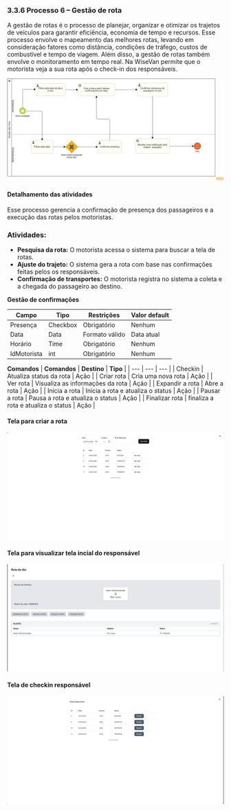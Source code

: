 ### 3.3.6 Processo 6 – Gestão de rota

A gestão de rotas é o processo de planejar, organizar e otimizar os trajetos de veículos para garantir eficiência, economia de tempo e recursos. Esse processo envolve o mapeamento das melhores rotas, levando em consideração fatores como distância, condições de tráfego, custos de combustível e tempo de viagem. Além disso, a gestão de rotas também envolve o monitoramento em tempo real. Na WiseVan permite que o motorista veja a sua rota após o check-in dos responsáveis. 

![gestao-rota](images/BPMN-gestaorota.png)

#### Detalhamento das atividades

Esse processo gerencia a confirmação de presença dos passageiros e a execução das rotas pelos motoristas.

### Atividades:  
- **Pesquisa da rota:** O motorista acessa o sistema para buscar a tela de rotas.  
- **Ajuste do trajeto:** O sistema gera a rota com base nas confirmações feitas pelos os responsáveis.  
- **Confirmação de transportes:** O motorista registra no sistema a coleta e a chegada do passageiro ao destino.

**Gestão de confirmações**

| **Campo**       | **Tipo**         | **Restrições**         | **Valor default** |
| ---             | ---              | ---                    | ---               |
| Presença        | Checkbox         | Obrigatório            | Nenhum            |
| Data            | Data             | Formato válido         | Data atual        |
| Horário         | Time             | Obrigatório            | Nenhum            |
| IdMotorista     | int              | Obrigatório            | Nenhum            |


**Comandos**
| **Comandos**         |  **Destino**                        | **Tipo**          |
| ---                  | ---                                 | ---               |
| Checkin              | Atualiza status da rota             | Ação              |
| Criar rota           | Cria uma nova  rota                 | Ação              |
| Ver rota             | Visualiza as informações da rota    | Ação              |
| Expandir a rota      | Abre a rota                         | Ação              |
| Inicia a rota        | Inicia a rota e atualiza o status   | Ação              |
| Pausar a rota        | Pausa a rota e atualiza o status    | Ação              |
| Finalizar rota       | finaliza a rota e atualiza o status | Ação              |


#### **Tela para criar a rota**
![Rotas](images/tela-criar-rota.jpg)

#### **Tela para visualizar tela incial do responsável**
![Rotas](images/tela-visualizacao-rota.jpg)


#### **Tela de checkin responsável**
![Rotas](images/tela-checkin-rota.jpg)
